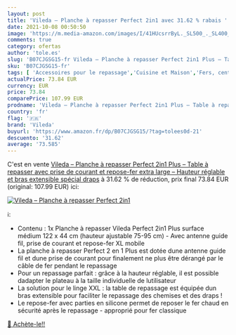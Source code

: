 ```yaml
---
layout: post
title: 'Vileda – Planche à repasser Perfect 2in1 avec 31.62 % rabais '
date: 2021-10-08 00:50:50
image: 'https://m.media-amazon.com/images/I/41HUcsrrByL._SL500_._SL400_.jpg'
comments: true
category: ofertas
author: 'tole.es'
slug: 'B07CJGSG15-fr Vileda – Planche à repasser Perfect 2in1 Plus – Table à...'
sku: 'B07CJGSG15-fr'
tags: [ 'Accessoires pour le repassage','Cuisine et Maison','Fers, centrales vapeur et accessoires','Table à repasser','vileda', ]
actualPrice: 73.84 EUR
currency: EUR
price: 73.84
comparePrice: 107.99 EUR
prodname: 'Vileda – Planche à repasser Perfect 2in1 Plus – Table à repasser avec prise de courant et repose-fer extra large – Hauteur réglable et bras extensible spécial draps'
country: 'fr'
flag: '🇫🇷'
brand: 'Vileda'
buyurl: 'https://www.amazon.fr/dp/B07CJGSG15/?tag=tolees0d-21'
descuento: '31.62'
average: '73.585'
---
```


C'est en vente [Vileda – Planche à repasser Perfect 2in1 Plus – Table à repasser avec prise de courant et repose-fer extra large – Hauteur réglable et bras extensible spécial draps](https://www.amazon.fr/dp/B07CJGSG15/?tag=tolees0d-21)  à  31.62 % de réduction, prix final  73.84 EUR (original: 107.99 EUR) ici:

[![Vileda – Planche à repasser Perfect 2in1](https://m.media-amazon.com/images/I/41HUcsrrByL._SL500_._SL400_.jpg)](https://www.amazon.fr/dp/B07CJGSG15/?tag=tolees0d-21)

ℹ️:

- Contenu : 1x Planche à repasser Vileda Perfect 2in1 Plus surface médium 122 x 44 cm (hauteur ajustable 75-95 cm) - Avec antenne guide fil, prise de courant et repose-fer XL mobile
- La planche à repasser Perfect 2 en 1 Plus est dotée dune antenne guide fil et dune prise de courant pour finalement ne plus être dérangé par le câble de fer pendant le repassage
- Pour un repassage parfait : grâce à la hauteur réglable, il est possible dadapter le plateau à la taille individuelle de lutilisateur
- La solution pour le linge XXL : la table de repassage est équipée dun bras extensible pour faciliter le repassage des chemises et des draps !
- Le repose-fer avec parties en silicone permet de reposer le fer chaud en sécurité après le repassage - approprié pour fer classique

[🛒 Achète-le!!](https://www.amazon.fr/dp/B07CJGSG15/?tag=tolees0d-21)
